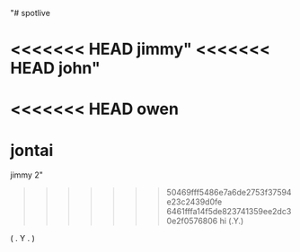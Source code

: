"# spotlive

<<<<<<< HEAD
jimmy" 
<<<<<<< HEAD
john"
=======
<<<<<<< HEAD
owen
=======

jontai
=======
jimmy 2" 

>>>>>>> 50469fff5486e7a6de2753f37594e23c2439d0fe
>>>>>>> 6461fffa14f5de823741359ee2dc30e2f0576806
hi
(.Y.)

( . Y . )
